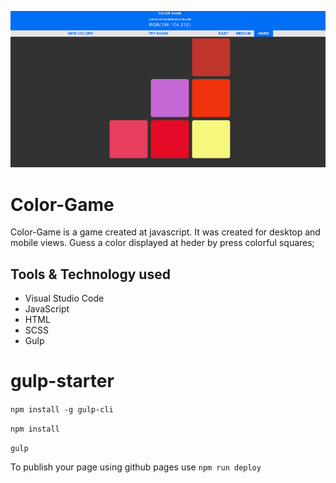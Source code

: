 ![Color-Game](src/assets/img/git-hub.png)
# Color-Game

Color-Game is a game created at javascript. It was created for desktop and mobile views. Guess a color displayed
at heder by press colorful squares;

## Tools & Technology used

- Visual Studio Code
- JavaScript
- HTML
- SCSS
- Gulp

# gulp-starter

`npm install -g gulp-cli`

`npm install`

`gulp`

To publish your page using github pages use `npm run deploy`
